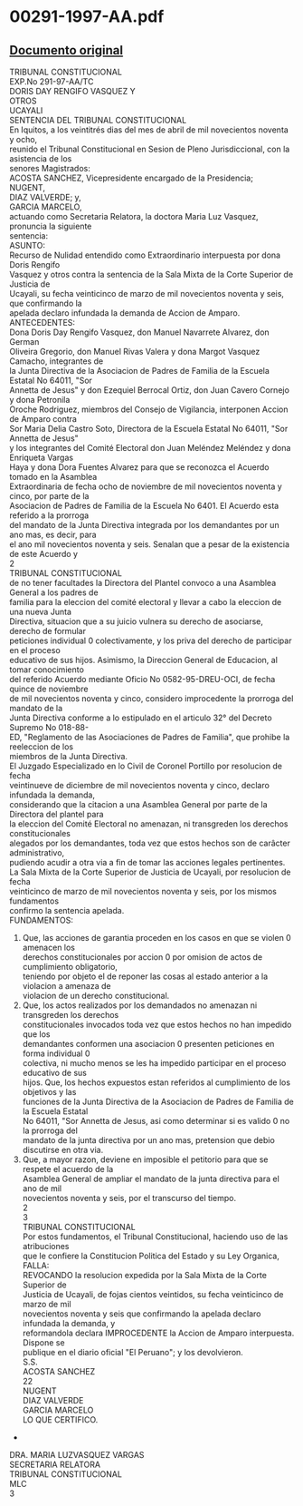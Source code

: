 
00291-1997-AA.pdf
=================
  
[Documento original](https://tc.gob.pe/jurisprudencia/1998/00291-1997-AA.pdf)  
---  
TRIBUNAL CONSTITUCIONAL  
EXP.No 291-97-AA/TC  
DORIS DAY RENGIFO VASQUEZ Y  
OTROS  
UCAYALI  
SENTENCIA DEL TRIBUNAL CONSTITUCIONAL  
En Iquitos, a los veintitrés dias del mes de abril de mil novecientos noventa y ocho,  
reunido el Tribunal Constitucional en Sesion de Pleno Jurisdiccional, con la asistencia de los  
senores Magistrados:  
ACOSTA SANCHEZ, Vicepresidente encargado de la Presidencia;  
NUGENT,  
DIAZ VALVERDE; y,  
GARCIA MARCELO,  
actuando como Secretaria Relatora, la doctora Maria Luz Vasquez, pronuncia la siguiente  
sentencia:  
ASUNTO:  
Recurso de Nulidad entendido como Extraordinario interpuesta por dona Doris Rengifo  
Vasquez y otros contra la sentencia de la Sala Mixta de la Corte Superior de Justicia de  
Ucayali, su fecha veinticinco de marzo de mil novecientos noventa y seis, que confirmando la  
apelada declaro infundada la demanda de Accion de Amparo.  
ANTECEDENTES:  
Dona Doris Day Rengifo Vasquez, don Manuel Navarrete Alvarez, don German  
Oliveira Gregorio, don Manuel Rivas Valera y dona Margot Vasquez Camacho, integrantes de  
la Junta Directiva de la Asociacion de Padres de Familia de la Escuela Estatal No 64011, "Sor  
Annetta de Jesus" y don Ezequiel Berrocal Ortiz, don Juan Cavero Cornejo y dona Petronila  
Oroche Rodriguez, miembros del Consejo de Vigilancia, interponen Accion de Amparo contra  
Sor Maria Delia Castro Soto, Directora de la Escuela Estatal No 64011, "Sor Annetta de Jesus"  
y los integrantes del Comité Electoral don Juan Meléndez Meléndez y dona Enriqueta Vargas  
Haya y dona Dora Fuentes Alvarez para que se reconozca el Acuerdo tomado en la Asamblea  
Extraordinaria de fecha ocho de noviembre de mil novecientos noventa y cinco, por parte de la  
Asociacion de Padres de Familia de la Escuela No 6401. El Acuerdo esta referido a la prorroga  
del mandato de la Junta Directiva integrada por los demandantes por un ano mas, es decir, para  
el ano mil novecientos noventa y seis. Senalan que a pesar de la existencia de este Acuerdo y  
2  
TRIBUNAL CONSTITUCIONAL  
de no tener facultades la Directora del Plantel convoco a una Asamblea General a los padres de  
familia para la eleccion del comité electoral y llevar a cabo la eleccion de una nueva Junta  
Directiva, situacion que a su juicio vulnera su derecho de asociarse, derecho de formular  
peticiones individual 0 colectivamente, y los priva del derecho de participar en el proceso  
educativo de sus hijos. Asimismo, la Direccion General de Educacion, al tomar conocimiento  
del referido Acuerdo mediante Oficio No 0582-95-DREU-OCI, de fecha quince de noviembre  
de mil novecientos noventa y cinco, considero improcedente la prorroga del mandato de la  
Junta Directiva conforme a lo estipulado en el articulo 32° del Decreto Supremo No 018-88-  
ED, "Reglamento de las Asociaciones de Padres de Familia", que prohibe la reeleccion de los  
miembros de la Junta Directiva.  
El Juzgado Especializado en lo Civil de Coronel Portillo por resolucion de fecha  
veintinueve de diciembre de mil novecientos noventa y cinco, declaro infundada la demanda,  
considerando que la citacion a una Asamblea General por parte de la Directora del plantel para  
la eleccion del Comité Electoral no amenazan, ni transgreden los derechos constitucionales  
alegados por los demandantes, toda vez que estos hechos son de carâcter administrativo,  
pudiendo acudir a otra via a fin de tomar las acciones legales pertinentes.  
La Sala Mixta de la Corte Superior de Justicia de Ucayali, por resolucion de fecha  
veinticinco de marzo de mil novecientos noventa y seis, por los mismos fundamentos  
confirmo la sentencia apelada.  
FUNDAMENTOS:  
1. Que, las acciones de garantia proceden en los casos en que se violen 0 amenacen los  
derechos constitucionales por accion 0 por omision de actos de cumplimiento obligatorio,  
teniendo por objeto el de reponer las cosas al estado anterior a la violacion a amenaza de  
violacion de un derecho constitucional.  
2. Que, los actos realizados por los demandados no amenazan ni transgreden los derechos  
constitucionales invocados toda vez que estos hechos no han impedido que los  
demandantes conformen una asociacion 0 presenten peticiones en forma individual 0  
colectiva, ni mucho menos se les ha impedido participar en el proceso educativo de sus  
hijos. Que, los hechos expuestos estan referidos al cumplimiento de los objetivos y las  
funciones de la Junta Directiva de la Asociacion de Padres de Familia de la Escuela Estatal  
No 64011, "Sor Annetta de Jesus, asi como determinar si es valido 0 no la prorroga del  
mandato de la junta directiva por un ano mas, pretension que debio discutirse en otra via.  
3. Que, a mayor razon, deviene en imposible el petitorio para que se respete el acuerdo de la  
Asamblea General de ampliar el mandato de la junta directiva para el ano de mil  
novecientos noventa y seis, por el transcurso del tiempo.  
2  
3  
TRIBUNAL CONSTITUCIONAL  
Por estos fundamentos, el Tribunal Constitucional, haciendo uso de las atribuciones  
que le confiere la Constitucion Politica del Estado y su Ley Organica,  
FALLA:  
REVOCANDO la resolucion expedida por la Sala Mixta de la Corte Superior de  
Justicia de Ucayali, de fojas cientos veintidos, su fecha veinticinco de marzo de mil  
novecientos noventa y seis que confirmando la apelada declaro infundada la demanda, y  
reformandola declara IMPROCEDENTE la Accion de Amparo interpuesta. Dispone se  
publique en el diario oficial "El Peruano"; y los devolvieron.  
S.S.  
ACOSTA SANCHEZ  
22  
NUGENT  
DIAZ VALVERDE  
GARCIA MARCELO  
LO QUE CERTIFICO.  
-  
DRA. MARIA LUZVASQUEZ VARGAS  
SECRETARIA RELATORA  
TRIBUNAL CONSTITUCIONAL  
MLC  
3